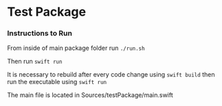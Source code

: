 # Test Package

### Instructions to Run

From inside of main package folder run ```./run.sh```

Then run ```swift run```

It is necessary to rebuild after every code change using ```swift build``` then run the executable using ```swift run```

The main file is located in Sources/testPackage/main.swift
